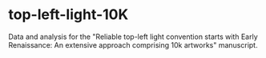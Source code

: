 # top-left-light-10K
Data and analysis for the "Reliable top-left light convention starts with Early Renaissance: An extensive approach comprising 10k artworks" manuscript.
